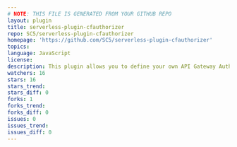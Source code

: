 ```yaml
---
# NOTE: THIS FILE IS GENERATED FROM YOUR GITHUB REPO
layout: plugin
title: serverless-plugin-cfauthorizer
repo: SC5/serverless-plugin-cfauthorizer
homepage: 'https://github.com/SC5/serverless-plugin-cfauthorizer'
topics: 
language: JavaScript
license: 
description: This plugin allows you to define your own API Gateway Authorizers as the Serverless CloudFormation resources and apply them to HTTP endpoints.
watchers: 16
stars: 16
stars_trend: 
stars_diff: 0
forks: 1
forks_trend: 
forks_diff: 0
issues: 0
issues_trend: 
issues_diff: 0
---
```

